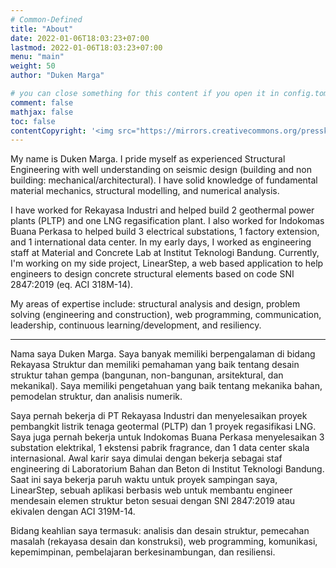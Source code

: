 ```yaml
---
# Common-Defined
title: "About"
date: 2022-01-06T18:03:23+07:00
lastmod: 2022-01-06T18:03:23+07:00
menu: "main"
weight: 50
author: "Duken Marga"

# you can close something for this content if you open it in config.toml.
comment: false
mathjax: false
toc: false
contentCopyright: '<img src="https://mirrors.creativecommons.org/presskit/buttons/88x31/png/by.png" style="height:40px" /><br><a rel="license noopener" href="https://creativecommons.org/licenses/by/4.0/" target="_blank">CC BY 4.0 license.</a>'
---
```


My name is Duken Marga. I pride myself as experienced Structural Engineering with well understanding on seismic design (building and non building: mechanical/architectural). I have solid knowledge of fundamental material mechanics, structural modelling, and numerical analysis.

I have worked for Rekayasa Industri and helped build 2 geothermal power plants (PLTP) and one LNG regasification plant. I also worked for Indokomas Buana Perkasa to helped build 3 electrical substations, 1 factory extension, and 1 international data center. In my early days, I worked as engineering staff at Material and Concrete Lab at Institut Teknologi Bandung. Currently, I'm working on my side project, LinearStep, a web based application to help engineers to design concrete structural elements based on code SNI 2847:2019 (eq. ACI 318M-14).


My areas of expertise include: structural analysis and design, problem solving (engineering and construction), web programming, communication, leadership, continuous learning/development, and resiliency.

--------

Nama saya Duken Marga. Saya banyak memiliki berpengalaman di bidang Rekayasa Struktur dan memiliki pemahaman yang baik tentang desain struktur tahan gempa (bangunan, non-bangunan, arsitektural, dan mekanikal). Saya memiliki pengetahuan yang baik tentang mekanika bahan, pemodelan struktur, dan analisis numerik.

Saya pernah bekerja di PT Rekayasa Industri dan menyelesaikan proyek pembangkit listrik tenaga geotermal (PLTP) dan 1 proyek regasifikasi LNG. Saya juga pernah bekerja untuk Indokomas Buana Perkasa menyelesaikan 3 substation elektrikal, 1 ekstensi pabrik fragrance, dan 1 data center skala internasional. Awal karir saya dimulai dengan bekerja sebagai staf engineering di Laboratorium Bahan dan Beton di Institut Teknologi Bandung. Saat ini saya bekerja paruh waktu untuk proyek sampingan saya, LinearStep, sebuah aplikasi berbasis web untuk membantu engineer mendesain elemen struktur beton sesuai dengan SNI 2847:2019 atau ekivalen dengan ACI 319M-14.

Bidang keahlian saya termasuk: analisis dan desain struktur, pemecahan masalah (rekayasa desain dan konstruksi), web programming, komunikasi, kepemimpinan, pembelajaran berkesinambungan, dan resiliensi.